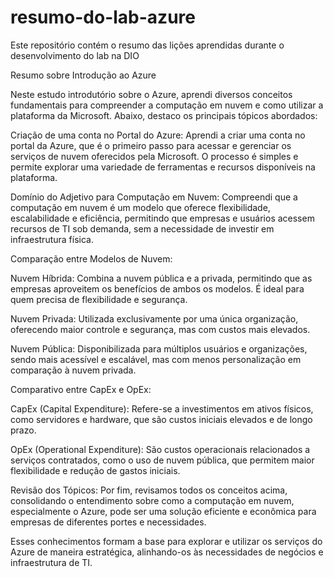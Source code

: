 # resumo-do-lab-azure
 Este repositório contém o resumo das lições aprendidas durante o desenvolvimento do lab na DIO

Resumo sobre Introdução ao Azure

Neste estudo introdutório sobre o Azure, aprendi diversos conceitos fundamentais para compreender a computação em nuvem e como utilizar a plataforma da Microsoft. Abaixo, destaco os principais tópicos abordados:

Criação de uma conta no Portal do Azure:
Aprendi a criar uma conta no portal da Azure, que é o primeiro passo para acessar e gerenciar os serviços de nuvem oferecidos pela Microsoft. O processo é simples e permite explorar uma variedade de ferramentas e recursos disponíveis na plataforma.

Domínio do Adjetivo para Computação em Nuvem:
Compreendi que a computação em nuvem é um modelo que oferece flexibilidade, escalabilidade e eficiência, permitindo que empresas e usuários acessem recursos de TI sob demanda, sem a necessidade de investir em infraestrutura física.

Comparação entre Modelos de Nuvem:

Nuvem Híbrida: Combina a nuvem pública e a privada, permitindo que as empresas aproveitem os benefícios de ambos os modelos. É ideal para quem precisa de flexibilidade e segurança.

Nuvem Privada: Utilizada exclusivamente por uma única organização, oferecendo maior controle e segurança, mas com custos mais elevados.

Nuvem Pública: Disponibilizada para múltiplos usuários e organizações, sendo mais acessível e escalável, mas com menos personalização em comparação à nuvem privada.

Comparativo entre CapEx e OpEx:

CapEx (Capital Expenditure): Refere-se a investimentos em ativos físicos, como servidores e hardware, que são custos iniciais elevados e de longo prazo.

OpEx (Operational Expenditure): São custos operacionais relacionados a serviços contratados, como o uso de nuvem pública, que permitem maior flexibilidade e redução de gastos iniciais.

Revisão dos Tópicos:
Por fim, revisamos todos os conceitos acima, consolidando o entendimento sobre como a computação em nuvem, especialmente o Azure, pode ser uma solução eficiente e econômica para empresas de diferentes portes e necessidades.

Esses conhecimentos formam a base para explorar e utilizar os serviços do Azure de maneira estratégica, alinhando-os às necessidades de negócios e infraestrutura de TI.
